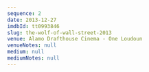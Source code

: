 ```yaml
---
sequence: 2
date: 2013-12-27
imdbId: tt0993846
slug: the-wolf-of-wall-street-2013
venue: Alamo Drafthouse Cinema - One Loudoun
venueNotes: null
medium: null
mediumNotes: null
---
```


